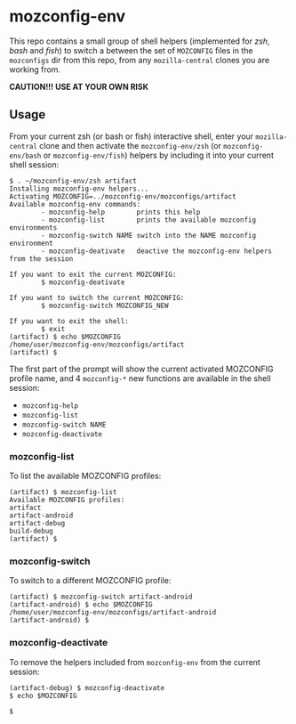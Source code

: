 mozconfig-env
=============

This repo contains a small group of shell helpers (implemented for *zsh*, *bash*
and *fish*) to switch a between the set of `MOZCONFIG` files in the `mozconfigs`
dir from this repo, from any `mozilla-central` clones you are working from.

**CAUTION!!! USE AT YOUR OWN RISK**

Usage
-----

From your current zsh (or bash or fish) interactive shell,
enter your `mozilla-central` clone and then activate
the `mozconfig-env/zsh` (or `mozconfig-env/bash` or `mozconfig-env/fish`)
helpers by including it into your current shell session:

```
$ . ~/mozconfig-env/zsh artifact
Installing mozconfig-env helpers...
Activating MOZCONFIG=../mozconfig-env/mozconfigs/artifact
Available mozconfig-env commands:
        - mozconfig-help        prints this help
        - mozconfig-list        prints the available mozconfig environments
        - mozconfig-switch NAME switch into the NAME mozconfig environment
        - mozconfig-deativate   deactive the mozconfig-env helpers from the session

If you want to exit the current MOZCONFIG:
        $ mozconfig-deativate

If you want to switch the current MOZCONFIG:
        $ mozconfig-switch MOZCONFIG_NEW

If you want to exit the shell:
        $ exit
(artifact) $ echo $MOZCONFIG
/home/user/mozconfig-env/mozconfigs/artifact
(artifact) $
```

The first part of the prompt will show the current activated MOZCONFIG profile name,
and 4 `mozconfig-*` new functions are available in the shell session:

- `mozconfig-help`
- `mozconfig-list`
- `mozconfig-switch NAME`
- `mozconfig-deactivate`

### mozconfig-list

To list the available MOZCONFIG profiles:

```
(artifact) $ mozconfig-list
Available MOZCONFIG profiles:
artifact
artifact-android
artifact-debug
build-debug
(artifact) $
```

### mozconfig-switch

To switch to a different MOZCONFIG profile:

```
(artifact) $ mozconfig-switch artifact-android
(artifact-android) $ echo $MOZCONFIG
/home/user/mozconfig-env/mozconfigs/artifact-android
(artifact-android) $
```

### mozconfig-deactivate

To remove the helpers included from `mozconfig-env` from the current session:

```
(artifact-debug) $ mozconfig-deactivate
$ echo $MOZCONFIG

$
```
